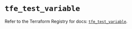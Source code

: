 # `tfe_test_variable`

Refer to the Terraform Registry for docs: [`tfe_test_variable`](https://registry.terraform.io/providers/hashicorp/tfe/0.68.2/docs/resources/test_variable).

